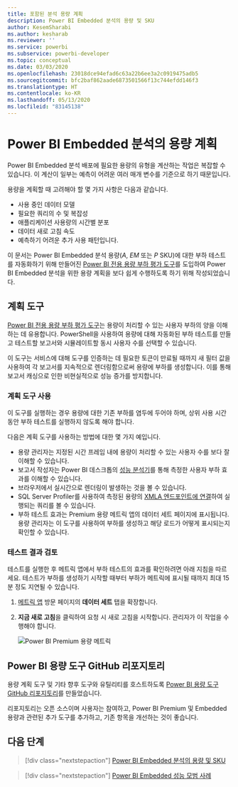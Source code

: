 ```yaml
---
title: 포함된 분석 용량 계획
description: Power BI Embedded 분석의 용량 및 SKU
author: KesemSharabi
ms.author: kesharab
ms.reviewer: ''
ms.service: powerbi
ms.subservice: powerbi-developer
ms.topic: conceptual
ms.date: 03/03/2020
ms.openlocfilehash: 23018dce94efad6c63a22b6ee3a2c0919475adb5
ms.sourcegitcommit: bfc2baf862aade6873501566f13c744efdd146f3
ms.translationtype: HT
ms.contentlocale: ko-KR
ms.lasthandoff: 05/13/2020
ms.locfileid: "83145138"
---
```

# <a name="capacity-planning-in-power-bi-embedded-analytics"></a>Power BI Embedded 분석의 용량 계획

Power BI Embedded 분석 배포에 필요한 용량의 유형을 계산하는 작업은 복잡할 수 있습니다. 이 계산이 일부는 예측이 어려운 여러 매개 변수를 기준으로 하기 때문입니다.

용량을 계획할 때 고려해야 할 몇 가지 사항은 다음과 같습니다.

* 사용 중인 데이터 모델
* 필요한 쿼리의 수 및 복잡성
* 애플리케이션 사용량의 시간별 분포
* 데이터 새로 고침 속도
* 예측하기 어려운 추가 사용 패턴입니다.

이 문서는 Power BI Embedded 분석 용량(*A*, *EM* 또는 *P* SKU)에 대한 부하 테스트를 자동화하기 위해 만들어진 [Power BI 전용 용량 부하 평가 도구](https://github.com/microsoft/PowerBI-Tools-For-Capacities/tree/master/LoadTestingPowerShellTool/)를 도입하여 Power BI Embedded 분석을 위한 용량 계획을 보다 쉽게 수행하도록 하기 위해 작성되었습니다.

## <a name="planning-tool"></a>계획 도구

 [Power BI 전용 용량 부하 평가 도구](https://github.com/microsoft/PowerBI-Tools-For-Capacities/tree/master/LoadTestingPowerShellTool/)는 용량이 처리할 수 있는 사용자 부하의 양을 이해하는 데 유용합니다. PowerShell을 사용하여 용량에 대해 자동화된 부하 테스트를 만들고 테스트할 보고서와 시뮬레이트할 동시 사용자 수를 선택할 수 있습니다.

이 도구는 서비스에 대해 도구를 인증하는 데 필요한 토큰이 만료될 때까지 새 필터 값을 사용하여 각 보고서를 지속적으로 렌더링함으로써 용량에 부하를 생성합니다. 이를 통해 보고서 캐싱으로 인한 비현실적으로 성능 증가를 방지합니다.

### <a name="using-the-planning-tool"></a>계획 도구 사용

이 도구를 실행하는 경우 용량에 대한 기존 부하를 염두에 두어야 하며, 상위 사용 시간 동안 부하 테스트를 실행하지 않도록 해야 합니다.

다음은 계획 도구를 사용하는 방법에 대한 몇 가지 예입니다.

* 용량 관리자는 지정된 시간 프레임 내에 용량이 처리할 수 있는 사용자 수를 보다 잘 이해할 수 있습니다.
* 보고서 작성자는 Power BI 데스크톱의 [성능 분석기](https://docs.microsoft.com/power-bi/desktop-performance-analyzer)를 통해 측정한 사용자 부하 효과를 이해할 수 있습니다.
* 브라우저에서 실시간으로 렌더링이 발생하는 것을 볼 수 있습니다.
* SQL Server Profiler를 사용하여 측정된 용량의 [XMLA 엔드포인트에 연결](https://powerbi.microsoft.com/blog/power-bi-open-platform-connectivity-with-xmla-endpoints-public-preview/)하여 실행되는 쿼리를 볼 수 있습니다.
* 부하 테스트 효과는 Premium 용량 메트릭 앱의 데이터 세트 페이지에 표시됩니다. 용량 관리자는 이 도구를 사용하여 부하를 생성하고 해당 로드가 어떻게 표시되는지 확인할 수 있습니다.

### <a name="reviewing-the-test-results"></a>테스트 결과 검토

테스트를 실행한 후 메트릭 앱에서 부하 테스트의 효과를 확인하려면 아래 지침을 따르세요. 테스트가 부하를 생성하기 시작할 때부터 부하가 메트릭에 표시될 때까지 최대 15분 정도 지연될 수 있습니다.

1. [메트릭 앱](../../admin/service-admin-premium-monitor-capacity.md) 방문 페이지의 **데이터 세트** 탭을 확장합니다.
2. **지금 새로 고침**을 클릭하여 요청 시 새로 고침을 시작합니다. 관리자가 이 작업을 수행해야 합니다.

    ![Power BI Premium 용량 메트릭](media/embedded-capacity-planning/embedded-capacity-planning.png)

## <a name="power-bi-capacity-tools-github-repository"></a>Power BI 용량 도구 GitHub 리포지토리

용량 계획 도구 및 기타 향후 도구와 유틸리티를 호스트하도록 [Power BI 용량 도구 GitHub 리포지토리](https://github.com/microsoft/PowerBI-Tools-For-Capacities)를 만들었습니다.

리포지토리는 오픈 소스이며 사용자는 참여하고, Power BI Premium 및 Embedded 용량과 관련된 추가 도구를 추가하고, 기존 항목을 개선하는 것이 좋습니다.

## <a name="next-steps"></a>다음 단계

> [!div class="nextstepaction"]
>[Power BI Embedded 분석의 용량 및 SKU](embedded-capacity.md)

> [!div class="nextstepaction"]
>[Power BI Embedded 성능 모범 사례](embedded-performance-best-practices.md)